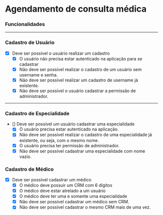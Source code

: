 # Agendamento de consulta médica

### **Funcionalidades**

---

### **Cadastro de Usuário**

- [x] Deve ser possível o usuário realizar um cadastro
  - [x] O usuário não precisa estar autenticado na aplicação para se cadastrar
  - [x] Não deve ser possível realizar o cadastro de um usuário sem username e senha.
  - [x] Não deve ser possível realizar um cadastro de username já existente.
  - [x] Não deve ser possível o usuário cadastrar a permissão de administrador.

---

### **Cadastro de Especialidade**

- [] Deve ser possível um usuário cadastrar uma especialidade
  - [x] O usuário precisa estar autenticado na aplicação.
  - [x] Não deve ser possível realizar o cadastro de uma especialidade já existente, ou seja, com o mesmo nome.
  - [x] O usuário precisa ter permissão de administrador.
  - [x] Não deve ser possível cadastrar uma especialidade com nome vazio.

### **Cadastro de Médico**

- [x] Deve ser possível cadastrar um médico
  - [x] O médico deve possuir um CRM com 6 dígitos
  - [x] O médico deve estar atrelado a um usuário
  - [x] O médico deve ter uma e somente uma especialidade
  - [x] Não deve ser possível cadastrar um médico sem CRM.
  - [x] Não deve ser possível cadastrar o mesmo CRM mais de uma vez.
